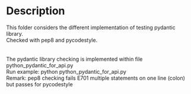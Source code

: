 <h1>Description</h1>
This folder considers the different implementation of testing pydantic library. </br>
Checked with pep8 and pycodestyle.</br>
</br>
</br>
The pydantic library checking is implemented within file python_pydantic_for_api.py</br>
Run example: python python_pydantic_for_api.py</br>
Remark: pep8 checking fails E701 multiple statements on one line (colon) but passes for pycodestyle</br>
</br>
</br>